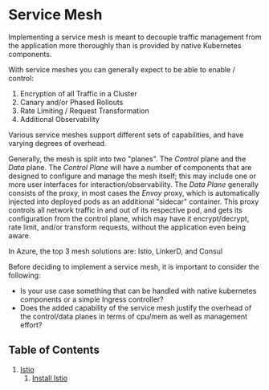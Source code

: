 # Service Mesh

Implementing a service mesh is meant to decouple traffic management from the application more thoroughly than is provided by native Kubernetes components. 

With service meshes you can generally expect to be able to enable / control:

1. Encryption of all Traffic in a Cluster
2. Canary and/or Phased Rollouts
3. Rate Limiting / Request Transformation
4. Additional Observability

Various service meshes support different sets of capabilities, and have varying degrees of overhead. 

Generally, the mesh is split into two "planes". The *Control* plane and the *Data* plane. The *Control Plane* will have a number of components that are designed to configure and manage the mesh itself; this may include one or more user interfaces for interaction/observability. The *Data Plane* generally consists of the proxy, in most cases the *Envoy* proxy, which is automatically injected into deployed pods as an additional "sidecar" container. This proxy controls all network traffic in and out of its respective pod, and gets its configuration from the control plane, which may have it encrypt/decrypt, rate limit, and/or transform requests, without the application even being aware. 

In Azure, the top 3 mesh solutions are: Istio, LinkerD, and Consul

Before deciding to implement a service mesh, it is important to consider the following:

- Is your use case something that can be handled with native kubernetes components or a simple Ingress controller?
- Does the added capability of the service mesh justify the overhead of the control/data planes in terms of cpu/mem as well as management effort?

## Table of Contents

1. [Istio](01_istio)
      1. [Install Istio](01_istio/01_install_istio.md)
